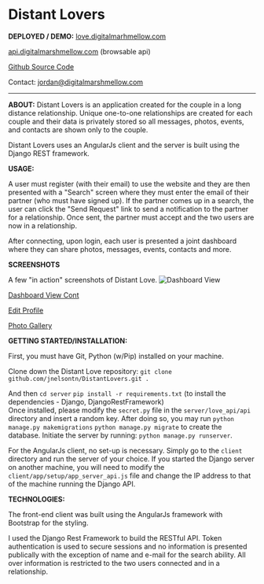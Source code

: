 Distant Lovers
==========================
**DEPLOYED / DEMO:**
[love.digitalmarhmellow.com](https://love.digitalmarshmellow.com)

[api.digitalmarshmellow.com](https://api.digitalmarshmellow.com) (browsable api)

[Github Source Code](https://github.com/jnelsontn/DistantLovers)

Contact:  [jordan@digitalmarshmellow.com](mailto:jordan@digitalmarshmellow.com)

----------
**ABOUT:**
Distant Lovers is an application created for the couple in a long distance relationship. Unique one-to-one relationships are created for each couple and their data is privately stored so all messages, photos, events, and contacts are shown only to the couple.

Distant Lovers uses an AngularJs client and the server is built using the Django REST framework.

**USAGE:**

A user must register (with their email) to use the website and they are then presented with a "Search" screen where they must enter the email of their partner (who must have signed up). If the partner comes up in a search, the user can click the "Send Request" link to send a notification to the partner for a relationship. Once sent, the partner must accept and the two users are now in a relationship.

After connecting, upon login, each user is presented a joint dashboard where they can share photos, messages, events, contacts and more.

**SCREENSHOTS**

A few "in action" screenshots of Distant Love.
![Dashboard View](https://raw.githubusercontent.com/jnelsontn/DistantLovers/master/screenshots/dashboard.png)

[Dashboard View Cont](https://raw.githubusercontent.com/jnelsontn/DistantLovers/master/screenshots/dashboard2.png)

[Edit Profile](https://raw.githubusercontent.com/jnelsontn/DistantLovers/master/screenshots/edit-profile%20view.png)

[Photo Gallery](https://raw.githubusercontent.com/jnelsontn/DistantLovers/master/screenshots/photo_gallery.png)

**GETTING STARTED/INSTALLATION:**

First, you must have Git, Python (w/Pip) installed on your machine.

Clone down the Distant Love repository:
```git clone github.com/jnelsontn/DistantLovers.git .```

And then 
```cd server``` 
```pip install -r requirements.txt``` (to install the dependencies - Django, DjangoRestFramework)  
Once installed, please modify the ```secret.py``` file in the ```server/love_api/api``` directory and insert a random key. After doing so, you may run
 ```python manage.py makemigrations```
 ```python manage.py migrate```
to create the database. Initiate the server by running:
 ```python manage.py runserver```. 

For the AngularJs client, no set-up is necessary. Simply go to the ```client``` directory and run the server of your choice. If you started the Django server on another machine, you will need to modify the ```client/app/setup/app_server_api.js``` file and change the IP address to that of the machine running the Django API.

**TECHNOLOGIES:**

The front-end client was built using the AngularJs framework with Bootstrap for the styling. 

I used the Django Rest Framework to build the RESTful API. Token authentication is used to secure sessions and no information is presented publically with the exception of name and e-mail for the search ability. All over information is restricted to the two users connected and in a relationship.
